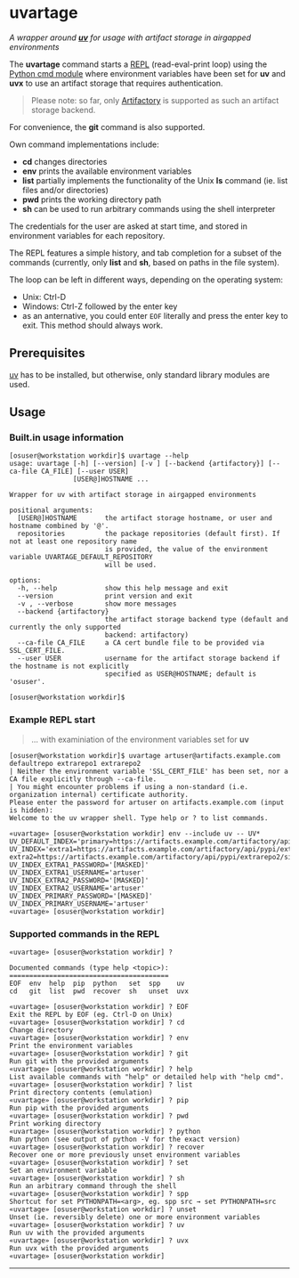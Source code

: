 # uvartage

_A wrapper around **[uv]** for usage with artifact storage in airgapped environments_

The **uvartage** command starts a [REPL] (read-eval-print loop) using the
[Python cmd module] where environment variables have been set for **uv** and **uvx**
to use an artifact storage that requires authentication.

> Please note: so far, only [Artifactory] is supported as such an artifact storage backend.


For convenience, the **git** command is also supported.

Own command implementations include:

*   **cd** changes directories
*   **env** prints the available environment variables
*   **list** partially implements the functionality
    of the Unix **ls** command (ie. list files and/or directories)
*   **pwd** prints the working directory path
*   **sh** can be used to run arbitrary commands using the shell interpreter

The credentials for the user are asked at start time,
and stored in environment variables for each repository.

The REPL features a simple history, and tab completion for a subset of the commands
(currently, only **list** and **sh**, based on paths in the file system).

The loop can be left in different ways, depending on the operating system:

* Unix: Ctrl-D
* Windows: Ctrl-Z followed by the enter key
* as an anternative, you could enter `EOF` literally and press the enter key to exit. This method should always work.



## Prerequisites

[uv] has to be installed,
but otherwise, only standard library modules are used.


## Usage

### Built.in usage information

```console
[osuser@workstation workdir]$ uvartage --help
usage: uvartage [-h] [--version] [-v ] [--backend {artifactory}] [--ca-file CA_FILE] [--user USER]
                [USER@]HOSTNAME ...

Wrapper for uv with artifact storage in airgapped environments

positional arguments:
  [USER@]HOSTNAME       the artifact storage hostname, or user and hostname combined by '@'.
  repositories          the package repositories (default first). If not at least one repository name
                        is provided, the value of the environment variable UVARTAGE_DEFAULT_REPOSITORY
                        will be used.

options:
  -h, --help            show this help message and exit
  --version             print version and exit
  -v , --verbose        show more messages
  --backend {artifactory}
                        the artifact storage backend type (default and currently the only supported
                        backend: artifactory)
  --ca-file CA_FILE     a CA cert bundle file to be provided via SSL_CERT_FILE.
  --user USER           username for the artifact storage backend if the hostname is not explicitly
                        specified as USER@HOSTNAME; default is 'osuser'.

[osuser@workstation workdir]$
```


### Example REPL start

> ... with examiniation of the environment variables set for **uv**

``` console
[osuser@workstation workdir]$ uvartage artuser@artifacts.example.com defaultrepo extrarepo1 extrarepo2
| Neither the environment variable 'SSL_CERT_FILE' has been set, nor a CA file explicitly through --ca-file.
| You might encounter problems if using a non-standard (i.e. organization internal) certificate authority.
Please enter the password for artuser on artifacts.example.com (input is hidden):
Welcome to the uv wrapper shell. Type help or ? to list commands.

«uvartage» [osuser@workstation workdir] env --include uv -- UV*
UV_DEFAULT_INDEX='primary=https://artifacts.example.com/artifactory/api/pypi/defaultrepo/simple'
UV_INDEX='extra1=https://artifacts.example.com/artifactory/api/pypi/extrarepo1/simple extra2=https://artifacts.example.com/artifactory/api/pypi/extrarepo2/simple'
UV_INDEX_EXTRA1_PASSWORD='[MASKED]'
UV_INDEX_EXTRA1_USERNAME='artuser'
UV_INDEX_EXTRA2_PASSWORD='[MASKED]'
UV_INDEX_EXTRA2_USERNAME='artuser'
UV_INDEX_PRIMARY_PASSWORD='[MASKED]'
UV_INDEX_PRIMARY_USERNAME='artuser'
«uvartage» [osuser@workstation workdir]
```


### Supported commands in the REPL

```
«uvartage» [osuser@workstation workdir] ?

Documented commands (type help <topic>):
========================================
EOF  env  help  pip  python   set  spp    uv
cd   git  list  pwd  recover  sh   unset  uvx

«uvartage» [osuser@workstation workdir] ? EOF
Exit the REPL by EOF (eg. Ctrl-D on Unix)
«uvartage» [osuser@workstation workdir] ? cd
Change directory
«uvartage» [osuser@workstation workdir] ? env
Print the environment variables
«uvartage» [osuser@workstation workdir] ? git
Run git with the provided arguments
«uvartage» [osuser@workstation workdir] ? help
List available commands with "help" or detailed help with "help cmd".
«uvartage» [osuser@workstation workdir] ? list
Print directory contents (emulation)
«uvartage» [osuser@workstation workdir] ? pip
Run pip with the provided arguments
«uvartage» [osuser@workstation workdir] ? pwd
Print working directory
«uvartage» [osuser@workstation workdir] ? python
Run python (see output of python -V for the exact version)
«uvartage» [osuser@workstation workdir] ? recover
Recover one or more previously unset environment variables
«uvartage» [osuser@workstation workdir] ? set
Set an environment variable
«uvartage» [osuser@workstation workdir] ? sh
Run an arbitrary command through the shell
«uvartage» [osuser@workstation workdir] ? spp
Shortcut for set PYTHONPATH=<arg>, eg. spp src → set PYTHONPATH=src
«uvartage» [osuser@workstation workdir] ? unset
Unset (ie. reversibly delete) one or more environment variables
«uvartage» [osuser@workstation workdir] ? uv
Run uv with the provided arguments
«uvartage» [osuser@workstation workdir] ? uvx
Run uvx with the provided arguments
«uvartage» [osuser@workstation workdir]
```


* * *
[uv]: https://docs.astral.sh/uv/
[REPL]: https://en.wikipedia.org/wiki/Read%E2%80%93eval%E2%80%93print_loop
[Python cmd module]: https://docs.python.org/3/library/cmd.html
[Artifactory]: https://jfrog.com/artifactory/
